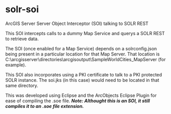 # solr-soi
ArcGIS Server Server Object Interceptor (SOI) talking to SOLR REST

This SOI intercepts calls to a dummy Map Service and querys a SOLR REST to retrieve data.  

The SOI (once enabled for a Map Service) depends on a solrconfig.json being present in a particular location for that Map Server.  That location is C:\arcgisserver\directories\arcgisoutput\SampleWorldCities_MapServer (for example).

This SOI also incorporates using a PKI certificate to talk to a PKI protected SOLR instance.  The soi.jks (in this case) would need to be located in that same directory.

This was developed using Eclipse and the ArcObjects Eclipse Plugin for ease of compiling the .soe file.  ***Note:  Althought this is an SOI, it still compiles it to an .soe file extension.***
